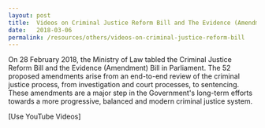 ```yaml
---
layout: post
title:  Videos on Criminal Justice Reform Bill and The Evidence (Amendment) Bill
date:   2018-03-06
permalink: /resources/others/videos-on-criminal-justice-reform-bill
---
```


On 28 February 2018, the Ministry of Law tabled the Criminal Justice Reform Bill and the Evidence (Amendment) Bill in Parliament. The 52 proposed amendments arise from an end-to-end review of the criminal justice process, from investigation and court processes, to sentencing. These amendments are a major step in the Government's long-term efforts towards a more progressive, balanced and modern criminal justice system.

[Use YouTube Videos]